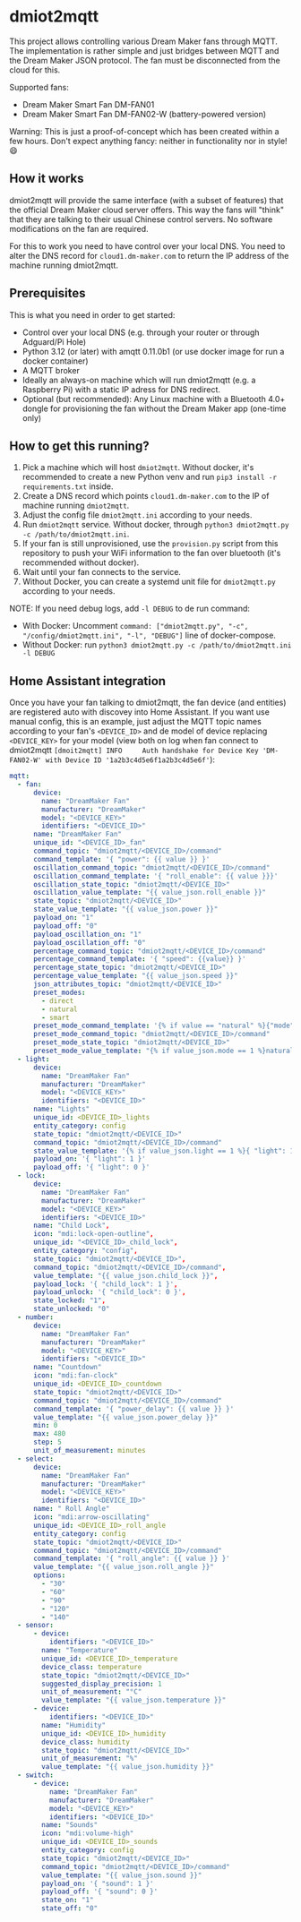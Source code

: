 # dmiot2mqtt

This project allows controlling various Dream Maker fans through MQTT. The implementation is rather simple and just bridges between MQTT and the Dream Maker JSON protocol. The fan must be disconnected from the cloud for this.

Supported fans:

* Dream Maker Smart Fan DM-FAN01
* Dream Maker Smart Fan DM-FAN02-W (battery-powered version)

Warning: This is just a proof-of-concept which has been created within a few hours. Don't expect anything fancy: neither in functionality nor in style! :smile:

## How it works

dmiot2mqtt will provide the same interface (with a subset of features) that the official Dream Maker cloud server offers. This way the fans will "think" that they are talking to their usual Chinese control servers. No software modifications on the fan are required.

For this to work you need to have control over your local DNS. You need to alter the DNS record for `cloud1.dm-maker.com` to return the IP address of the machine running dmiot2mqtt.

## Prerequisites

This is what you need in order to get started:

* Control over your local DNS (e.g. through your router or through Adguard/Pi Hole)
* Python 3.12 (or later) with amqtt 0.11.0b1 (or use docker image for run a docker container)
* A MQTT broker
* Ideally an always-on machine which will run dmiot2mqtt (e.g. a Raspberry Pi) with a static IP adress for DNS redirect.
* Optional (but recommended): Any Linux machine with a Bluetooth 4.0+ dongle for provisioning the fan without the Dream Maker app (one-time only)

## How to get this running?

1. Pick a machine which will host `dmiot2mqtt`. Without docker, it's recommended to create a new Python venv and run `pip3 install -r requirements.txt` inside.
2. Create a DNS record which points `cloud1.dm-maker.com` to the IP of machine running `dmiot2mqtt`.
3. Adjust the config file `dmiot2mqtt.ini` according to your needs.
4. Run `dmiot2mqtt` service. Without docker, through `python3 dmiot2mqtt.py -c /path/to/dmiot2mqtt.ini`.
5. If your fan is still unprovisioned, use the `provision.py` script from this repository to push your WiFi information to the fan over bluetooth (it's recommended without docker).
6. Wait until your fan connects to the service.
7. Without Docker, you can create a systemd unit file for `dmiot2mqtt.py` according to your needs.

NOTE: If you need debug logs, add `-l DEBUG` to de run command:
- With Docker: Uncomment `command: ["dmiot2mqtt.py", "-c", "/config/dmiot2mqtt.ini", "-l", "DEBUG"]` line of docker-compose.
- Without Docker: run `python3 dmiot2mqtt.py -c /path/to/dmiot2mqtt.ini -l DEBUG`

## Home Assistant integration

Once you have your fan talking to dmiot2mqtt, the fan device (and entities) are registered auto with discovey into Home Assistant.
If you want use manual config, this is an example, just adjust the MQTT topic names according to your fan's `<DEVICE_ID>` and de model of device replacing `<DEVICE_KEY>` for your model (view both on log when fan connect to dmiot2mqtt `[dmoit2mqtt] INFO     Auth handshake for Device Key 'DM-FAN02-W' with Device ID '1a2b3c4d5e6f1a2b3c4d5e6f'`):

```yaml
mqtt:
  - fan:
      device:
        name: "DreamMaker Fan"
        manufacturer: "DreamMaker"
        model: "<DEVICE_KEY>"
        identifiers: "<DEVICE_ID>"
      name: "DreamMaker Fan"
      unique_id: "<DEVICE_ID>_fan"
      command_topic: "dmiot2mqtt/<DEVICE_ID>/command"
      command_template: '{ "power": {{ value }} }'
      oscillation_command_topic: "dmiot2mqtt/<DEVICE_ID>/command"
      oscillation_command_template: '{ "roll_enable": {{ value }}}'
      oscillation_state_topic: "dmiot2mqtt/<DEVICE_ID>"
      oscillation_value_template: "{{ value_json.roll_enable }}"
      state_topic: "dmiot2mqtt/<DEVICE_ID>"
      state_value_template: "{{ value_json.power }}"
      payload_on: "1"
      payload_off: "0"
      payload_oscillation_on: "1"
      payload_oscillation_off: "0"
      percentage_command_topic: "dmiot2mqtt/<DEVICE_ID>/command"
      percentage_command_template: '{ "speed": {{value}} }'
      percentage_state_topic: "dmiot2mqtt/<DEVICE_ID>"
      percentage_value_template: "{{ value_json.speed }}"
      json_attributes_topic: "dmiot2mqtt/<DEVICE_ID>"
      preset_modes:
        - direct
        - natural
        - smart
      preset_mode_command_template: '{% if value == "natural" %}{"mode":1}{% elif value == "smart" %}{"mode":2}{% else %}{ "mode":0}{% endif %}'
      preset_mode_command_topic: "dmiot2mqtt/<DEVICE_ID>/command"
      preset_mode_state_topic: "dmiot2mqtt/<DEVICE_ID>"
      preset_mode_value_template: "{% if value_json.mode == 1 %}natural{% elif value_json.mode == 2 %}smart{% else %}direct{% endif %}"
  - light:
      device:
        name: "DreamMaker Fan"
        manufacturer: "DreamMaker"
        model: "<DEVICE_KEY>"
        identifiers: "<DEVICE_ID>"
      name: "Lights"
      unique_id: <DEVICE_ID>_lights
      entity_category: config
      state_topic: "dmiot2mqtt/<DEVICE_ID>"
      command_topic: "dmiot2mqtt/<DEVICE_ID>/command"
      state_value_template: '{% if value_json.light == 1 %}{ "light": 1 }{% elif value_json.mode == 0 %}{ "light": 0 }{% endif %}'
      payload_on: '{ "light": 1 }'
      payload_off: '{ "light": 0 }'
  - lock:
      device:
        name: "DreamMaker Fan"
        manufacturer: "DreamMaker"
        model: "<DEVICE_KEY>"
        identifiers: "<DEVICE_ID>"
      name: "Child Lock",
      icon: "mdi:lock-open-outline",
      unique_id: "<DEVICE_ID>_child_lock",
      entity_category: "config",
      state_topic: "dmiot2mqtt/<DEVICE_ID>",
      command_topic: "dmiot2mqtt/<DEVICE_ID>/command",
      value_template: "{{ value_json.child_lock }}",
      payload_lock: '{ "child_lock": 1 }',
      payload_unlock: '{ "child_lock": 0 }',
      state_locked: "1",
      state_unlocked: "0"
  - number:
      device:
        name: "DreamMaker Fan"
        manufacturer: "DreamMaker"
        model: "<DEVICE_KEY>"
        identifiers: "<DEVICE_ID>"
      name: "Countdown"
      icon: "mdi:fan-clock"
      unique_id: <DEVICE_ID>_countdown
      state_topic: "dmiot2mqtt/<DEVICE_ID>"
      command_topic: "dmiot2mqtt/<DEVICE_ID>/command"
      command_template: '{ "power_delay": {{ value }} }'
      value_template: "{{ value_json.power_delay }}"
      min: 0
      max: 480
      step: 5
      unit_of_measurement: minutes
  - select:
      device:
        name: "DreamMaker Fan"
        manufacturer: "DreamMaker"
        model: "<DEVICE_KEY>"
        identifiers: "<DEVICE_ID>"
      name: " Roll Angle"
      icon: "mdi:arrow-oscillating"
      unique_id: <DEVICE_ID>_roll_angle
      entity_category: config
      state_topic: "dmiot2mqtt/<DEVICE_ID>"
      command_topic: "dmiot2mqtt/<DEVICE_ID>/command"
      command_template: '{ "roll_angle": {{ value }} }'
      value_template: "{{ value_json.roll_angle }}"
      options:
        - "30"
        - "60"
        - "90"
        - "120"
        - "140"
  - sensor:
      - device:
          identifiers: "<DEVICE_ID>"
        name: "Temperature"
        unique_id: <DEVICE_ID>_temperature
        device_class: temperature
        state_topic: "dmiot2mqtt/<DEVICE_ID>"
        suggested_display_precision: 1
        unit_of_measurement: "°C"
        value_template: "{{ value_json.temperature }}"
      - device:
          identifiers: "<DEVICE_ID>"
        name: "Humidity"
        unique_id: <DEVICE_ID>_humidity
        device_class: humidity
        state_topic: "dmiot2mqtt/<DEVICE_ID>"
        unit_of_measurement: "%"
        value_template: "{{ value_json.humidity }}"
  - switch:
      - device:
          name: "DreamMaker Fan"
          manufacturer: "DreamMaker"
          model: "<DEVICE_KEY>"
          identifiers: "<DEVICE_ID>"
        name: "Sounds"
        icon: "mdi:volume-high"
        unique_id: <DEVICE_ID>_sounds
        entity_category: config
        state_topic: "dmiot2mqtt/<DEVICE_ID>"
        command_topic: "dmiot2mqtt/<DEVICE_ID>/command"
        value_template: "{{ value_json.sound }}"
        payload_on: '{ "sound": 1 }'
        payload_off: '{ "sound": 0 }'
        state_on: "1"
        state_off: "0"
```
